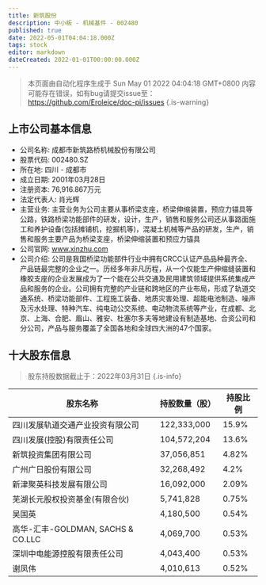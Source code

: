```yaml
---
title: 新筑股份
description: 中小板 - 机械基件 - 002480
published: true
date: 2022-05-01T04:04:18.000Z
tags: stock
editor: markdown
dateCreated: 2022-01-01T00:00:00.000Z
---
```


> 本页面由自动化程序生成于 Sun May 01 2022 04:04:18 GMT+0800
> 内容可能存在错误，如有bug请提交issue至：https://github.com/Eroleice/doc-pi/issues
{.is-warning}

## 上市公司基本信息
- 公司名称: 成都市新筑路桥机械股份有限公司
- 股票代码: 002480.SZ
- 所在地: 四川 - 成都市
- 成立日期: 2001年03月28日
- 注册资本: 76,916.867万元
- 法定代表人: 肖光辉
- 主营业务: 主营业务为公司主要从事桥梁支座，桥梁伸缩装置，预应力锚具等公路，铁路桥梁功能部件的研发，设计，生产，销售和服务公司还从事路面施工和养护设备(包括摊铺机，挖掘机等)，混凝土机械等产品的研发，生产，销售和服务主要产品为桥梁支座，桥梁伸缩装置和预应力锚具
- 公司官网: www.xinzhu.com
- 公司介绍: 公司是我国桥梁功能部件行业中拥有CRCC认证产品品种最齐全、产品链最完整的企业之一。历经多年非凡历程，从一个仅能生产伸缩缝装置和橡胶支座的企业发展成为了一个能在公共交通及民用建筑领域提供系统集成产品和服务的企业。公司拥有完整的产业链和跨地区的产业布局，形成了轨道交通系统、桥梁功能部件、工程施工装备、地质灾害处理、超能电池制造、噪声及污水处理、特种汽车、纯电动公交系统、电动物流系统等产业，在成都、北京、上海、合肥、眉山、雅安、杜塞尔多夫等地建设有制造基地、合资公司和分公司，产品与服务覆盖了全国各地和全球四大洲的47个国家。


## 十大股东信息
> 股东持股数据截止于：2022年03月31日
{.is-info}

| 股东名称 | 持股数量（股） | 持股比例 |
| --- | --- | --- |
| 四川发展轨道交通产业投资有限公司 | 122,333,000 | 15.9% |
| 四川发展(控股)有限责任公司 | 104,572,204 | 13.6% |
| 新筑投资集团有限公司 | 37,056,851 | 4.82% |
| 广州广日股份有限公司 | 32,268,492 | 4.2% |
| 新津聚英科技发展有限公司 | 16,092,000 | 2.09% |
| 芜湖长元股权投资基金(有限合伙) | 5,741,828 | 0.75% |
| 吴国英 | 4,180,500 | 0.54% |
| 高华-汇丰-GOLDMAN, SACHS & CO.LLC | 4,069,700 | 0.53% |
| 深圳中电能源控股有限责任公司 | 4,043,400 | 0.53% |
| 谢凤伟 | 4,010,613 | 0.52% |




